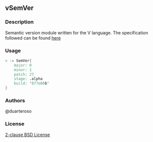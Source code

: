 ## vSemVer

### Description
Semantic version module written for the V language.
The specification followed can be found [here](https://semver.org/)

### Usage
```v
v := SemVer{
    major: 0
    minor: 1
    patch: 27
    stage: .alpha
    build: '077e06b'
}
```

### Authors
@duarteroso

### License
[2-clause BSD License](https://opensource.org/licenses/BSD-2-Clause)
